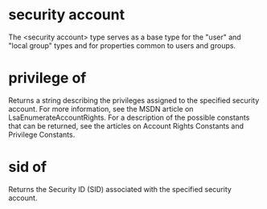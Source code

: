 # security account

The &lt;security account&gt; type serves as a base type for the &quot;user&quot; and &quot;local group&quot; types and for properties common to users and groups.

# privilege of <security account>

Returns a string describing the privileges assigned to the specified security account. For more information, see the MSDN article on LsaEnumerateAccountRights. For a description of the possible constants that can be returned, see the articles on Account Rights Constants and Privilege Constants.

# sid of <security account>

Returns the Security ID (SID) associated with the specified security account.
